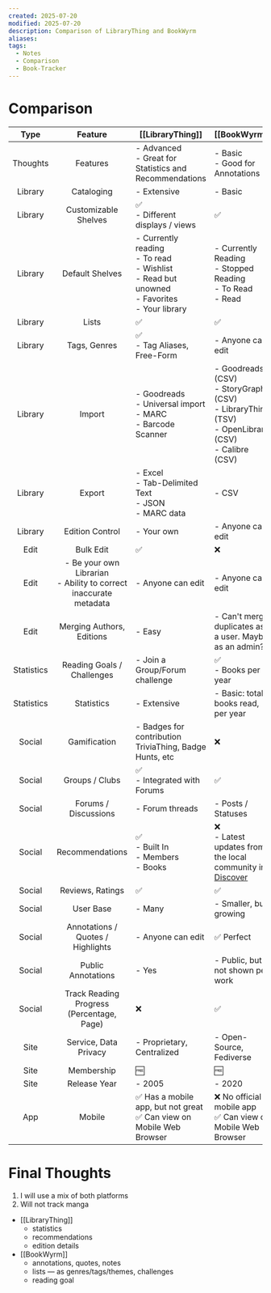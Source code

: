 ```yaml
---
created: 2025-07-20
modified: 2025-07-20
description: Comparison of LibraryThing and BookWyrm
aliases: 
tags:
  - Notes
  - Comparison
  - Book-Tracker
---
```


# Comparison

|    Type    |                               Feature                               | [[LibraryThing]]                                                                                      | [[BookWyrm]]                                                                                              |
| :--------: | :-----------------------------------------------------------------: | ----------------------------------------------------------------------------------------------------- | --------------------------------------------------------------------------------------------------------- |
|  Thoughts  |                              Features                               | - Advanced<br>- Great for Statistics and Recommendations                                              | - Basic<br>- Good for Annotations                                                                         |
|  Library   |                             Cataloging                              | - Extensive                                                                                           | - Basic                                                                                                   |
|  Library   |                        Customizable Shelves                         | ✅<br>- Different displays / views                                                                    | ✅                                                                                                        |
|  Library   |                           Default Shelves                           | - Currently reading<br>- To read<br>- Wishlist<br>- Read but unowned<br>- Favorites<br>- Your library | - Currently Reading<br>- Stopped Reading<br>- To Read<br>- Read                                           |
|  Library   |                                Lists                                | ✅                                                                                                    | ✅                                                                                                        |
|  Library   |                            Tags, Genres                             | ✅<br>- Tag Aliases, Free-Form                                                                        | - Anyone can edit                                                                                         |
|  Library   |                               Import                                | - Goodreads<br>- Universal import<br>- MARC<br>- Barcode Scanner                                      | - Goodreads (CSV)<br>- StoryGraph (CSV)<br>- LibraryThing (TSV)<br>- OpenLibrary (CSV)<br>- Calibre (CSV) |
|  Library   |                               Export                                | - Excel<br>- Tab-Delimited Text<br>- JSON<br>- MARC data                                              | - CSV                                                                                                     |
|  Library   |                           Edition Control                           | - Your own                                                                                            | - Anyone can edit                                                                                         |
|    Edit    |                              Bulk Edit                              | ✅                                                                                                    | ❌                                                                                                        |
|    Edit    | - Be your own Librarian<br>- Ability to correct inaccurate metadata | - Anyone can edit                                                                                     | - Anyone can edit                                                                                         |
|    Edit    |                      Merging Authors, Editions                      | - Easy                                                                                                | - Can't merge duplicates as a user. Maybe as an admin?                                                    |
| Statistics |                     Reading Goals / Challenges                      | - Join a Group/Forum challenge                                                                        | ✅<br>- Books per year                                                                                    |
| Statistics |                             Statistics                              | - Extensive                                                                                           | - Basic: total books read, per year                                                                       |
|   Social   |                            Gamification                             | - Badges for contribution<br>TriviaThing, Badge Hunts, etc                                            | ❌                                                                                                        |
|   Social   |                           Groups / Clubs                            | ✅<br>- Integrated with Forums                                                                        | ✅                                                                                                        |
|   Social   |                        Forums / Discussions                         | - Forum threads                                                                                       | - Posts / Statuses                                                                                        |
|   Social   |                           Recommendations                           | ✅<br>- Built In<br>- Members<br>- Books                                                              | ❌<br>- Latest updates from the local community in [Discover](https://bookwyrm.social/discover)           |
|   Social   |                          Reviews, Ratings                           | ✅                                                                                                    | ✅                                                                                                        |
|   Social   |                              User Base                              | - Many                                                                                                | - Smaller, but growing                                                                                    |
|   Social   |                  Annotations / Quotes / Highlights                  | - Anyone can edit                                                                                     | ✅ Perfect                                                                                                |
|   Social   |                         Public Annotations                          | - Yes                                                                                                 | - Public, but not shown per work                                                                          |
|   Social   |              Track Reading Progress (Percentage, Page)              | ❌                                                                                                    | ✅                                                                                                        |
|    Site    |                        Service, Data Privacy                        | - Proprietary, Centralized                                                                            | - Open-Source, Fediverse                                                                                  |
|    Site    |                             Membership                              | 🆓                                                                                                    | 🆓                                                                                                        |
|    Site    |                            Release Year                             | - 2005                                                                                                | - 2020                                                                                                    |
|    App     |                               Mobile                                | ✅ Has a mobile app, but not great<br>✅ Can view on Mobile Web Browser                               | ❌ No official mobile app<br>✅ Can view on Mobile Web Browser                                            |

# Final Thoughts

1. I will use a mix of both platforms
2. Will not track manga

- [[LibraryThing]]
    - statistics
    - recommendations
    - edition details
- [[BookWyrm]]
    - annotations, quotes, notes
    - lists — as genres/tags/themes, challenges
    - reading goal
